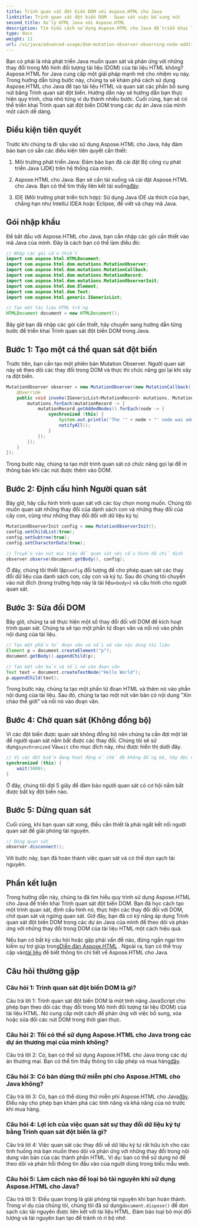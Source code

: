 ```yaml
---
title: Trình quan sát đột biến DOM với Aspose.HTML cho Java
linktitle: Trình quan sát đột biến DOM - Quan sát việc bổ sung nút
second_title: Xử lý HTML Java với Aspose.HTML
description: Tìm hiểu cách sử dụng Aspose.HTML cho Java để triển khai Trình quan sát đột biến DOM trong hướng dẫn từng bước này. Theo dõi và phản ứng với những thay đổi của DOM một cách hiệu quả.
type: docs
weight: 11
url: /vi/java/advanced-usage/dom-mutation-observer-observing-node-additions/
---
```


Bạn có phải là nhà phát triển Java muốn quan sát và phản ứng với những thay đổi trong Mô hình đối tượng tài liệu (DOM) của tài liệu HTML không? Aspose.HTML for Java cung cấp một giải pháp mạnh mẽ cho nhiệm vụ này. Trong hướng dẫn từng bước này, chúng ta sẽ khám phá cách sử dụng Aspose.HTML cho Java để tạo tài liệu HTML và quan sát các phần bổ sung nút bằng Trình quan sát đột biến. Hướng dẫn này sẽ hướng dẫn bạn thực hiện quy trình, chia nhỏ từng ví dụ thành nhiều bước. Cuối cùng, bạn sẽ có thể triển khai Trình quan sát đột biến DOM trong các dự án Java của mình một cách dễ dàng.

## Điều kiện tiên quyết

Trước khi chúng ta đi sâu vào sử dụng Aspose.HTML cho Java, hãy đảm bảo bạn có sẵn các điều kiện tiên quyết cần thiết:

1. Môi trường phát triển Java: Đảm bảo bạn đã cài đặt Bộ công cụ phát triển Java (JDK) trên hệ thống của mình.

2.  Aspose.HTML cho Java: Bạn sẽ cần tải xuống và cài đặt Aspose.HTML cho Java. Bạn có thể tìm thấy liên kết tải xuống[đây](https://releases.aspose.com/html/java/).

3. IDE (Môi trường phát triển tích hợp): Sử dụng Java IDE ưa thích của bạn, chẳng hạn như IntelliJ IDEA hoặc Eclipse, để viết và chạy mã Java.

## Gói nhập khẩu

Để bắt đầu với Aspose.HTML cho Java, bạn cần nhập các gói cần thiết vào mã Java của mình. Đây là cách bạn có thể làm điều đó:

```java
// Nhập các gói cần thiết
import com.aspose.html.HTMLDocument;
import com.aspose.html.dom.mutations.MutationObserver;
import com.aspose.html.dom.mutations.MutationCallback;
import com.aspose.html.dom.mutations.MutationRecord;
import com.aspose.html.dom.mutations.MutationObserverInit;
import com.aspose.html.dom.Element;
import com.aspose.html.dom.Text;
import com.aspose.html.generic.IGenericList;

// Tạo một tài liệu HTML trống
HTMLDocument document = new HTMLDocument();
```

Bây giờ bạn đã nhập các gói cần thiết, hãy chuyển sang hướng dẫn từng bước để triển khai Trình quan sát đột biến DOM trong Java.

## Bước 1: Tạo một cá thể quan sát đột biến

Trước tiên, bạn cần tạo một phiên bản Mutation Observer. Người quan sát này sẽ theo dõi các thay đổi trong DOM và thực thi chức năng gọi lại khi xảy ra đột biến.

```java
MutationObserver observer = new MutationObserver(new MutationCallback() {
    @Override
    public void invoke(IGenericList<MutationRecord> mutations, MutationObserver mutationObserver) {
        mutations.forEach(mutationRecord -> {
            mutationRecord.getAddedNodes().forEach(node -> {
                synchronized (this) {
                    System.out.println("The '" + node + "' node was added to the document.");
                    notifyAll();
                }
            });
        });
    }
});
```

Trong bước này, chúng ta tạo một trình quan sát có chức năng gọi lại để in thông báo khi các nút được thêm vào DOM.

## Bước 2: Định cấu hình Người quan sát

Bây giờ, hãy cấu hình trình quan sát với các tùy chọn mong muốn. Chúng tôi muốn quan sát những thay đổi của danh sách con và những thay đổi của cây con, cũng như những thay đổi đối với dữ liệu ký tự.

```java
MutationObserverInit config = new MutationObserverInit();
config.setChildList(true);
config.setSubtree(true);
config.setCharacterData(true);

// Truyền vào nút mục tiêu để quan sát với cấu hình đã chỉ định
observer.observe(document.getBody(), config);
```

 Ở đây, chúng tôi thiết lập`config` đối tượng để cho phép quan sát các thay đổi dữ liệu của danh sách con, cây con và ký tự. Sau đó chúng tôi chuyển vào nút đích (trong trường hợp này là tài liệu`<body>`) và cấu hình cho người quan sát.

## Bước 3: Sửa đổi DOM

Bây giờ, chúng ta sẽ thực hiện một số thay đổi đối với DOM để kích hoạt trình quan sát. Chúng ta sẽ tạo một phần tử đoạn văn và nối nó vào phần nội dung của tài liệu.

```java
// Tạo một phần tử đoạn văn và nối nó vào nội dung tài liệu
Element p = document.createElement("p");
document.getBody().appendChild(p);

// Tạo một văn bản và nối nó vào đoạn văn
Text text = document.createTextNode("Hello World");
p.appendChild(text);
```

Trong bước này, chúng ta tạo một phần tử đoạn HTML và thêm nó vào phần nội dung của tài liệu. Sau đó, chúng ta tạo một nút văn bản có nội dung "Xin chào thế giới" và nối nó vào đoạn văn.

## Bước 4: Chờ quan sát (Không đồng bộ)

Vì các đột biến được quan sát không đồng bộ nên chúng ta cần đợi một lát để người quan sát nắm bắt được các thay đổi. Chúng tôi sẽ sử dụng`synchronized` Và`wait` cho mục đích này, như được hiển thị dưới đây.

```java
// Vì các đột biến đang hoạt động ở chế độ không đồng bộ, hãy đợi vài giây
synchronized (this) {
    wait(5000);
}
```

Ở đây, chúng tôi đợi 5 giây để đảm bảo người quan sát có cơ hội nắm bắt được bất kỳ đột biến nào.

## Bước 5: Dừng quan sát

Cuối cùng, khi bạn quan sát xong, điều cần thiết là phải ngắt kết nối người quan sát để giải phóng tài nguyên.

```java
// Dừng quan sát
observer.disconnect();
```

Với bước này, bạn đã hoàn thành việc quan sát và có thể dọn sạch tài nguyên.

## Phần kết luận

Trong hướng dẫn này, chúng ta đã tìm hiểu quy trình sử dụng Aspose.HTML cho Java để triển khai Trình quan sát đột biến DOM. Bạn đã học cách tạo một trình quan sát, định cấu hình nó, thực hiện các thay đổi đối với DOM, chờ quan sát và ngừng quan sát. Giờ đây, bạn đã có kỹ năng áp dụng Trình quan sát đột biến DOM trong các dự án Java của mình để theo dõi và phản ứng với những thay đổi trong DOM của tài liệu HTML một cách hiệu quả.

Nếu bạn có bất kỳ câu hỏi hoặc gặp phải vấn đề nào, đừng ngần ngại tìm kiếm sự trợ giúp trong[Diễn đàn Aspose.HTML](https://forum.aspose.com/) . Ngoài ra, bạn có thể truy cập vào[tài liệu](https://reference.aspose.com/html/java/) để biết thông tin chi tiết về Aspose.HTML cho Java.

## Câu hỏi thường gặp

### Câu hỏi 1: Trình quan sát đột biến DOM là gì?

Câu trả lời 1: Trình quan sát đột biến DOM là một tính năng JavaScript cho phép bạn theo dõi các thay đổi trong Mô hình đối tượng tài liệu (DOM) của tài liệu HTML. Nó cung cấp một cách để phản ứng với việc bổ sung, xóa hoặc sửa đổi các nút DOM trong thời gian thực.

### Câu hỏi 2: Tôi có thể sử dụng Aspose.HTML cho Java trong các dự án thương mại của mình không?

 Câu trả lời 2: Có, bạn có thể sử dụng Aspose.HTML cho Java trong các dự án thương mại. Bạn có thể tìm thấy thông tin cấp phép và mua hàng[đây](https://purchase.aspose.com/buy).

### Câu hỏi 3: Có bản dùng thử miễn phí cho Aspose.HTML cho Java không?

 Câu trả lời 3: Có, bạn có thể dùng thử miễn phí Aspose.HTML cho Java[đây](https://releases.aspose.com/). Điều này cho phép bạn khám phá các tính năng và khả năng của nó trước khi mua hàng.

### Câu hỏi 4: Lợi ích của việc quan sát sự thay đổi dữ liệu ký tự bằng Trình quan sát đột biến là gì?

Câu trả lời 4: Việc quan sát các thay đổi về dữ liệu ký tự rất hữu ích cho các tình huống mà bạn muốn theo dõi và phản ứng với những thay đổi trong nội dung văn bản của các thành phần HTML. Ví dụ: bạn có thể sử dụng nó để theo dõi và phản hồi thông tin đầu vào của người dùng trong biểu mẫu web.

### Câu hỏi 5: Làm cách nào để loại bỏ tài nguyên khi sử dụng Aspose.HTML cho Java?

 Câu trả lời 5: Điều quan trọng là giải phóng tài nguyên khi bạn hoàn thành. Trong ví dụ của chúng tôi, chúng tôi đã sử dụng`document.dispose()` để dọn sạch các tài nguyên được liên kết với tài liệu HTML. Đảm bảo loại bỏ mọi đối tượng và tài nguyên bạn tạo để tránh rò rỉ bộ nhớ.